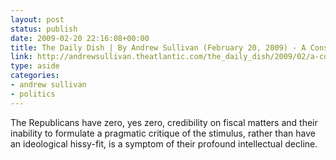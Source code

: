 ```yaml
---
layout: post
status: publish
date: 2009-02-20 22:16:08+00:00
title: The Daily Dish | By Andrew Sullivan (February 20, 2009) - A Conservative Of Doubt
link: http://andrewsullivan.theatlantic.com/the_daily_dish/2009/02/a-conservative.html
type: aside
categories:
- andrew sullivan
- politics
---
```


The Republicans have zero, yes zero, credibility on fiscal matters and their inability to formulate a pragmatic critique of the stimulus, rather than have an ideological hissy-fit, is a symptom of their profound intellectual decline.
